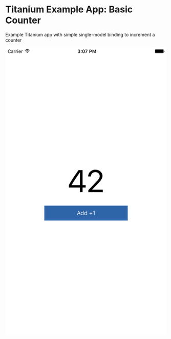 # Titanium Example App: Basic Counter
Example Titanium app with simple single-model binding to increment a counter

![App Screenshot](screenshots/index.png)

